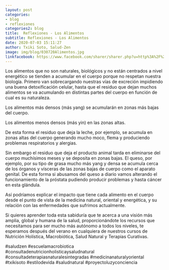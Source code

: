 ```yaml
---
layout: post
categories:
- blog
- reflexiones
categories2: blog
title:  Reflexiones - Los Alimentos
subtitle: Reflexiones - Los Alimentos
date: 2020-07-03 15:11:27
author: Txiki Soto, Salud-Zen
image: img/blog/030720Alimentos.jpg
linkfacebook: https://www.facebook.com/sharer/sharer.php?u=http%3A%2F%2Fsalud-zen.com%2Fblog%2Freflexiones%2F2020%2F07%2F03%2Freflexiones-alimentos.html&amp;src=sdkpreparse
---
```

Los alimentos que no son naturales, biológicos y no están centrados a nivel energético se tienden a acumular en el cuerpo porque no respetan nuestra biología. Primero van sobrecargando nuestras vías de excreción impidiendo una buena detoxificación celular, hasta que el residuo que dejan muchos alimentos se va acumulando en distintas partes del cuerpo en función de cual es su naturaleza.

Los alimentos más densos (más yang) se acumularán en zonas más bajas del cuerpo.

Los alimentos menos densos (más yin) en las zonas altas.

De esta forma el residuo que deja la leche, por ejemplo, se acumula en zonas altas del cuerpo generando mucho moco, flema y produciendo problemas respiratorios y alergias.

Sin embargo el residuo que deja el producto animal tarda en eliminarse del cuerpo muchísimos meses y se deposita en zonas bajas. El queso, por ejemplo, por su tipo de grasa mucho más yang y densa se acumula cerca de los órganos y vísceras de las zonas bajas de cuerpo como el aparato genital. De esta forma si abusamos del queso a diario vamos alterando el funcionamiento de la próstata pudiendo producir  problemas y hasta cáncer en esta glándula.

Así podríamos explicar el impacto que tiene cada alimento en el cuerpo desde el punto de vista de la medicina natural, oriental y energética, y su relación con las enfermedades que sufrimos actualmente.

Si quieres aprender toda esta sabiduría que te acerca a una visión más amplia, global y humana de la salud, proporcionándote los recursos que necesitamos para ser mucho más autónomo a todos los niveles, te esperamos después del verano en cualquiera de nuestros cursos de Nutrición Holística, Macrobiótica, Salud Natural y Terapias Curativas.

#saludzen
#escuelamacrobiotica
#consultadenutricionholisticaysaludnatural
#consultadeterapiasnaturalesintegradas
#medicinanaturalyoriental
#txikisoto
#estilodevida
#saludnatural
#proyectoluzyconciencia
